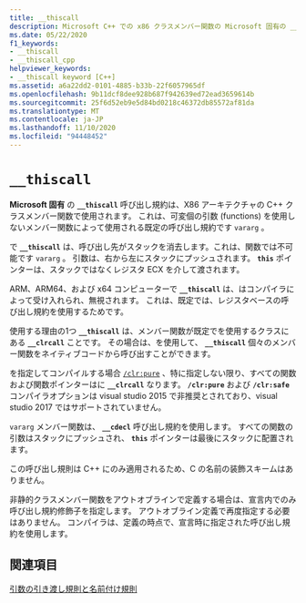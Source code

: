 ```yaml
---
title: __thiscall
description: Microsoft C++ での x86 クラスメンバー関数の Microsoft 固有の __thiscall 呼び出し規約について説明します。
ms.date: 05/22/2020
f1_keywords:
- __thiscall
- __thiscall_cpp
helpviewer_keywords:
- __thiscall keyword [C++]
ms.assetid: a6a22dd2-0101-4885-b33b-22f6057965df
ms.openlocfilehash: 9b11dcf8dee928b687f942639ed72ead3659614b
ms.sourcegitcommit: 25f6d52eb9e5d84bd0218c46372db85572af81da
ms.translationtype: MT
ms.contentlocale: ja-JP
ms.lasthandoff: 11/10/2020
ms.locfileid: "94448452"
---
```

# `__thiscall`

**Microsoft 固有** の **`__thiscall`** 呼び出し規約は、X86 アーキテクチャの C++ クラスメンバー関数で使用されます。 これは、可変個の引数 (functions) を使用しないメンバー関数によって使用される既定の呼び出し規約です `vararg` 。

で **`__thiscall`** は、呼び出し先がスタックを消去します。これは、関数では不可能です `vararg` 。 引数は、右から左にスタックにプッシュされます。 **`this`** ポインターは、スタックではなくレジスタ ECX を介して渡されます。

ARM、ARM64、および x64 コンピューターで **`__thiscall`** は、はコンパイラによって受け入れられ、無視されます。 これは、既定では、レジスタベースの呼び出し規約を使用するためです。

使用する理由の1つ **`__thiscall`** は、メンバー関数が既定でを使用するクラスにある **`__clrcall`** ことです。 その場合は、を使用して、 **`__thiscall`** 個々のメンバー関数をネイティブコードから呼び出すことができます。

を指定してコンパイルする場合 [`/clr:pure`](../build/reference/clr-common-language-runtime-compilation.md) 、特に指定しない限り、すべての関数および関数ポインターはに **`__clrcall`** なります。 **`/clr:pure`** および **`/clr:safe`** コンパイラオプションは visual studio 2015 で非推奨とされており、visual studio 2017 ではサポートされていません。

`vararg` メンバー関数は、 **`__cdecl`** 呼び出し規約を使用します。 すべての関数の引数はスタックにプッシュされ、 **`this`** ポインターは最後にスタックに配置されます。

この呼び出し規則は C++ にのみ適用されるため、C の名前の装飾スキームはありません。

非静的クラスメンバー関数をアウトオブラインで定義する場合は、宣言内でのみ呼び出し規約修飾子を指定します。 アウトオブライン定義で再度指定する必要はありません。 コンパイラは、定義の時点で、宣言時に指定された呼び出し規約を使用します。

## <a name="see-also"></a>関連項目

[引数の引き渡し規則と名前付け規則](../cpp/argument-passing-and-naming-conventions.md)
